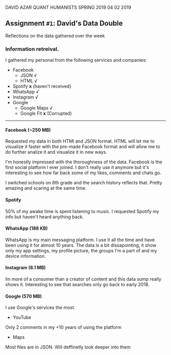DAVID AZAR
QUANT HUMANISTS
SPRING 2019 
04 02 2019

## Assignment `#1`: David's Data Double 


 
Reflections on the data gathered over the week


### Information retreival. 

I gathered my personal from the following services and companies:

* Facebook
  * JSON √
  * HTML √
* Spotify **x** (haven't received)
* WhatsApp √
* Instagram √
* Google
  * Google Maps √
  * Google Fit **x** (Corrupted)
  
  
---

#### Facebook (~250 MB)


Requested my data in both HTMl and JSON format. HTML will let me to visualize it faster with the pre-made Facebook format and
will allow me to do further analize it and visualize it in new ways.

I'm honestly impressed with the thoroughness of the data. Facebook is the first social platform I ever joined. I don't really use it anymore
but it's interesting to see how far back some of my likes, comments and chats go.

I switched schools on 8th grade and the search history reflects that. Pretty amazing and scaring at the same time.


#### Spotify

50% of my awake time is spent listening to music. I requested Spotify my info but haven't heard anything back.

#### WhatsApp (188 KB)

WhatsApp is my main messaging platform. I use it all the time and have been using it for almost 10 years. The data is a bit dissapointing,
it show only my app settings, my profile picture, the groups I'm a part of and my device information.

#### Instagram (8.1 MB)

Im more of a consumer than a creator of content and this data sump really shows it. Interesting to see that searches only go back to early 2018.


#### Google (570 MB)

I use Google's services the most.

* YouTube

Only 2 comments in my +10 years of using the platform

* Maps

Most files are in JSON. Will deffinetly look deeper into them

